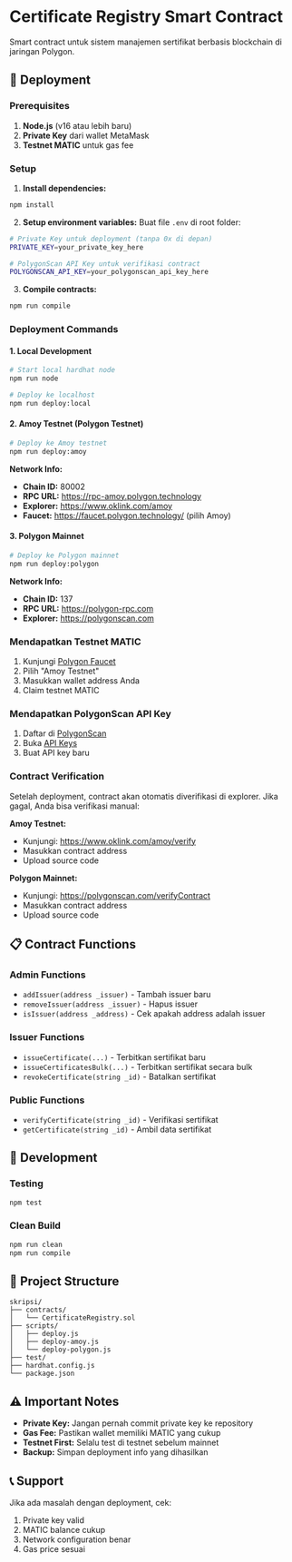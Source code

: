 # Certificate Registry Smart Contract

Smart contract untuk sistem manajemen sertifikat berbasis blockchain di jaringan Polygon.

## 🚀 Deployment

### Prerequisites

1. **Node.js** (v16 atau lebih baru)
2. **Private Key** dari wallet MetaMask
3. **Testnet MATIC** untuk gas fee

### Setup

1. **Install dependencies:**
```bash
npm install
```

2. **Setup environment variables:**
Buat file `.env` di root folder:
```bash
# Private Key untuk deployment (tanpa 0x di depan)
PRIVATE_KEY=your_private_key_here

# PolygonScan API Key untuk verifikasi contract
POLYGONSCAN_API_KEY=your_polygonscan_api_key_here
```

3. **Compile contracts:**
```bash
npm run compile
```

### Deployment Commands

#### 1. Local Development
```bash
# Start local hardhat node
npm run node

# Deploy ke localhost
npm run deploy:local
```

#### 2. Amoy Testnet (Polygon Testnet)
```bash
# Deploy ke Amoy testnet
npm run deploy:amoy
```

**Network Info:**
- **Chain ID:** 80002
- **RPC URL:** https://rpc-amoy.polygon.technology
- **Explorer:** https://www.oklink.com/amoy
- **Faucet:** https://faucet.polygon.technology/ (pilih Amoy)

#### 3. Polygon Mainnet
```bash
# Deploy ke Polygon mainnet
npm run deploy:polygon
```

**Network Info:**
- **Chain ID:** 137
- **RPC URL:** https://polygon-rpc.com
- **Explorer:** https://polygonscan.com

### Mendapatkan Testnet MATIC

1. Kunjungi [Polygon Faucet](https://faucet.polygon.technology/)
2. Pilih "Amoy Testnet"
3. Masukkan wallet address Anda
4. Claim testnet MATIC

### Mendapatkan PolygonScan API Key

1. Daftar di [PolygonScan](https://polygonscan.com/)
2. Buka [API Keys](https://polygonscan.com/apis)
3. Buat API key baru

### Contract Verification

Setelah deployment, contract akan otomatis diverifikasi di explorer. Jika gagal, Anda bisa verifikasi manual:

**Amoy Testnet:**
- Kunjungi: https://www.oklink.com/amoy/verify
- Masukkan contract address
- Upload source code

**Polygon Mainnet:**
- Kunjungi: https://polygonscan.com/verifyContract
- Masukkan contract address
- Upload source code

## 📋 Contract Functions

### Admin Functions
- `addIssuer(address _issuer)` - Tambah issuer baru
- `removeIssuer(address _issuer)` - Hapus issuer
- `isIssuer(address _address)` - Cek apakah address adalah issuer

### Issuer Functions
- `issueCertificate(...)` - Terbitkan sertifikat baru
- `issueCertificatesBulk(...)` - Terbitkan sertifikat secara bulk
- `revokeCertificate(string _id)` - Batalkan sertifikat

### Public Functions
- `verifyCertificate(string _id)` - Verifikasi sertifikat
- `getCertificate(string _id)` - Ambil data sertifikat

## 🔧 Development

### Testing
```bash
npm test
```

### Clean Build
```bash
npm run clean
npm run compile
```

## 📁 Project Structure

```
skripsi/
├── contracts/
│   └── CertificateRegistry.sol
├── scripts/
│   ├── deploy.js
│   ├── deploy-amoy.js
│   └── deploy-polygon.js
├── test/
├── hardhat.config.js
└── package.json
```

## ⚠️ Important Notes

- **Private Key:** Jangan pernah commit private key ke repository
- **Gas Fee:** Pastikan wallet memiliki MATIC yang cukup
- **Testnet First:** Selalu test di testnet sebelum mainnet
- **Backup:** Simpan deployment info yang dihasilkan

## 📞 Support

Jika ada masalah dengan deployment, cek:
1. Private key valid
2. MATIC balance cukup
3. Network configuration benar
4. Gas price sesuai
